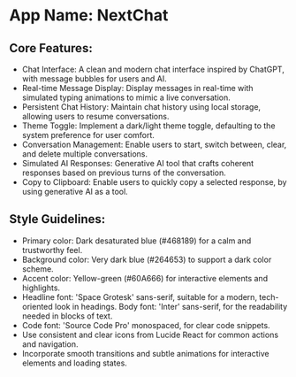 # **App Name**: NextChat

## Core Features:

- Chat Interface: A clean and modern chat interface inspired by ChatGPT, with message bubbles for users and AI.
- Real-time Message Display: Display messages in real-time with simulated typing animations to mimic a live conversation.
- Persistent Chat History: Maintain chat history using local storage, allowing users to resume conversations.
- Theme Toggle: Implement a dark/light theme toggle, defaulting to the system preference for user comfort.
- Conversation Management: Enable users to start, switch between, clear, and delete multiple conversations.
- Simulated AI Responses: Generative AI tool that crafts coherent responses based on previous turns of the conversation.
- Copy to Clipboard: Enable users to quickly copy a selected response, by using generative AI as a tool.

## Style Guidelines:

- Primary color: Dark desaturated blue (#468189) for a calm and trustworthy feel.
- Background color: Very dark blue (#264653) to support a dark color scheme.
- Accent color: Yellow-green (#60A666) for interactive elements and highlights.
- Headline font: 'Space Grotesk' sans-serif, suitable for a modern, tech-oriented look in headings. Body font: 'Inter' sans-serif, for the readability needed in blocks of text.
- Code font: 'Source Code Pro' monospaced, for clear code snippets.
- Use consistent and clear icons from Lucide React for common actions and navigation.
- Incorporate smooth transitions and subtle animations for interactive elements and loading states.